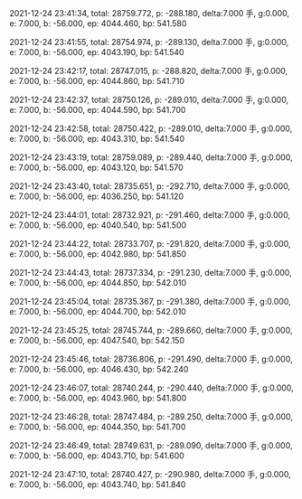 2021-12-24 23:41:34, total: 28759.772, p: -288.180, delta:7.000 手, g:0.000, e: 7.000, b: -56.000, ep: 4044.460, bp: 541.580

2021-12-24 23:41:55, total: 28754.974, p: -289.130, delta:7.000 手, g:0.000, e: 7.000, b: -56.000, ep: 4043.190, bp: 541.540

2021-12-24 23:42:17, total: 28747.015, p: -288.820, delta:7.000 手, g:0.000, e: 7.000, b: -56.000, ep: 4044.860, bp: 541.710

2021-12-24 23:42:37, total: 28750.126, p: -289.010, delta:7.000 手, g:0.000, e: 7.000, b: -56.000, ep: 4044.590, bp: 541.700

2021-12-24 23:42:58, total: 28750.422, p: -289.010, delta:7.000 手, g:0.000, e: 7.000, b: -56.000, ep: 4043.310, bp: 541.540

2021-12-24 23:43:19, total: 28759.089, p: -289.440, delta:7.000 手, g:0.000, e: 7.000, b: -56.000, ep: 4043.120, bp: 541.570

2021-12-24 23:43:40, total: 28735.651, p: -292.710, delta:7.000 手, g:0.000, e: 7.000, b: -56.000, ep: 4036.250, bp: 541.120

2021-12-24 23:44:01, total: 28732.921, p: -291.460, delta:7.000 手, g:0.000, e: 7.000, b: -56.000, ep: 4040.540, bp: 541.500

2021-12-24 23:44:22, total: 28733.707, p: -291.820, delta:7.000 手, g:0.000, e: 7.000, b: -56.000, ep: 4042.980, bp: 541.850

2021-12-24 23:44:43, total: 28737.334, p: -291.230, delta:7.000 手, g:0.000, e: 7.000, b: -56.000, ep: 4044.850, bp: 542.010

2021-12-24 23:45:04, total: 28735.367, p: -291.380, delta:7.000 手, g:0.000, e: 7.000, b: -56.000, ep: 4044.700, bp: 542.010

2021-12-24 23:45:25, total: 28745.744, p: -289.660, delta:7.000 手, g:0.000, e: 7.000, b: -56.000, ep: 4047.540, bp: 542.150

2021-12-24 23:45:46, total: 28736.806, p: -291.490, delta:7.000 手, g:0.000, e: 7.000, b: -56.000, ep: 4046.430, bp: 542.240

2021-12-24 23:46:07, total: 28740.244, p: -290.440, delta:7.000 手, g:0.000, e: 7.000, b: -56.000, ep: 4043.960, bp: 541.800

2021-12-24 23:46:28, total: 28747.484, p: -289.250, delta:7.000 手, g:0.000, e: 7.000, b: -56.000, ep: 4044.350, bp: 541.700

2021-12-24 23:46:49, total: 28749.631, p: -289.090, delta:7.000 手, g:0.000, e: 7.000, b: -56.000, ep: 4043.710, bp: 541.600

2021-12-24 23:47:10, total: 28740.427, p: -290.980, delta:7.000 手, g:0.000, e: 7.000, b: -56.000, ep: 4043.740, bp: 541.840